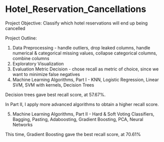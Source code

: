 # Hotel_Reservation_Cancellations
Project Objective: Classify which hotel reservations will end up being cancelled

Project Outline:
1) Data Preprocessing - handle outliers, drop leaked columns, handle numerical & categorical missing values, collapse categorical columns, combine columns
2) Exploratory Visualization
3) Evaluation Metric Decision - chose recall as metric of choice, since we want to minimize false negatives
4) Machine Learning Algorithms, Part I - KNN, Logistic Regression, Linear SVM, SVM with kernels, Decision Trees

Decision trees gave best recall score, at 57.67%. 

In Part II, I apply more advanced algorithms to obtain a higher recall score.

5) Machine Learning Algorithms, Part II - Hard & Soft Voting Classifiers, Bagging, Pasting, Adaboosting, Gradient Boosting, PCA, Neural Networks

This time, Gradient Boosting gave the best recall score, at 70.61%
